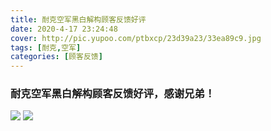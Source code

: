 ```yaml
---
title: 耐克空军黑白解构顾客反馈好评
date: 2020-4-17 23:24:48
cover: http://pic.yupoo.com/ptbxcp/23d39a23/33ea89c9.jpg
tags: [耐克,空军]
categories: [顾客反馈]
---
```


###  耐克空军黑白解构顾客反馈好评，感谢兄弟！
![](http://pic.yupoo.com/ptbxcp/1c5394ea/ad4724c1.jpg)
![](http://pic.yupoo.com/ptbxcp/23d39a23/33ea89c9.jpg)

